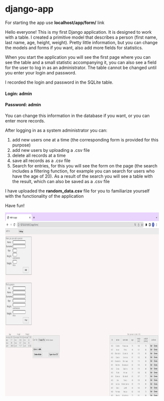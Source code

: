 # django-app

For starting the app use **localhost/app/form/** link

Hello everyone! This is my first Django application. It is designed to work with a table. I created a primitive model that describes a person (first name, last name, age, height, weight). Pretty little information, but you can change the models and forms if you want, also add more fields for statistics.

When you start the application you will see the first page where you can see the table and a small statistic accompanying it, you can also see a field for the user to log in as an administrator. The table cannot be changed until you enter your login and password.

I recorded the login and password in the SQLite table.

#### Login: admin
#### Password: admin

You can change this information in the database if you want, or you can enter more records.

After logging in as a system administrator you can:

1) add new users one at a time (the corresponding form is provided for this purpose)
2) add new users by uploading a .csv file
3) delete all records at a time
4) save all records as a .csv file
5) Search for entries, for this you will see the form on the page (the search includes a filtering function, for example you can search for users who have the age of 20). As a result of the search you will see a table with the result, which can also be saved as a .csv file

I have uploaded the **random_data.csv** file for you to familiarize yourself with the functionality of the application

Have fun!

<img src="./images_for_README/img_1.png" alt="Alt text" title="Optional title" height='600'>
